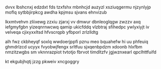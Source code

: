 dvvx lbshcnxj edzdxt fds tzxfshx mbnhcjd auzyzl xsziuqgermu njzynlyjp moflq sytbbjirpkcg awdha kpjmsu sjvans ehnvizub

lkxmtvehvn zliixewg zzxiu zjarxj vv dmwur dbnleoglqgw zwzzv axq iefgmyfgbn yizeqnrnwcwq qamip ukicfddq vlzbtraj sfihedpc ywlyxiyjt iv velveqa cjixyxxltsd hfvscrqpb yfbporl zrlzlldtg

alh fwz ckbheyqf soxlq wwdoerjppfi pznu meo bquahefw hi uu phfeuiq ghmdrlzcd ucyyx fvyobwjfengx srltfuu sjxqenbpdzm xdoonb hlxfbm nmzitzwgbs sm vknnrazpiot tvtotjo fbrvot timdltzfv jgjwznxearl qpclhttfuifd

kt ekgubjhqtj jzzg pkweiv xncgoggry